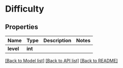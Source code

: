# Difficulty

## Properties
Name | Type | Description | Notes
------------ | ------------- | ------------- | -------------
**level** | **int** |  | 

[[Back to Model list]](../README.md#documentation-for-models) [[Back to API list]](../README.md#documentation-for-api-endpoints) [[Back to README]](../README.md)

